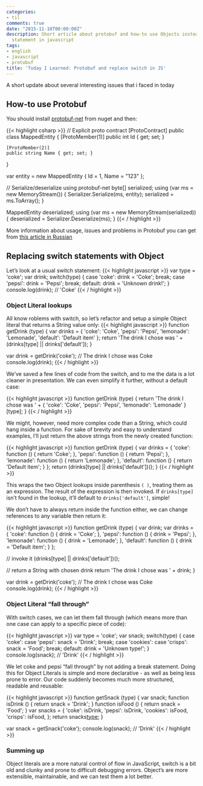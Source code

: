 ```yaml
---
categories:
- til
comments: true
date: "2015-11-10T00:00:00Z"
description: Short article about protobuf and how-to use Objects instead of the switch
  statement in javascript
tags:
- english
- javascript
- protobuf
title: 'Today I Learned: Protobuf and replace switch in JS'
---
```


A short update about several interesting issues that i faced in today

## How-to use Protobuf
You should install [protobuf-net](https://www.nuget.org/packages/protobuf-net) from nuget and then:

{{< highlight csharp >}}
// Explicit proto contract
[ProtoContract]
public class MappedEntity
{
    [ProtoMember(1)]
    public int Id { get; set; }

    [ProtoMember(2)]
    public string Name { get; set; }
}

var entity = new MappedEntity { Id = 1, Name = "123" };

// Serialize/deserialize using protobuf-net
byte[] serialized;
using (var ms = new MemoryStream())
{
    Serializer.Serialize(ms, entity);
    serialized = ms.ToArray();
}

MappedEntity deserialized;
using (var ms = new MemoryStream(serialized))
{
    deserialized = Serializer.Deserialize<MappedEntity>(ms);
}
{{< / highlight >}}

More information about usage, issues and problems in Protobuf you can get from [this article in Russian](http://devoyster.blogspot.com.by/2011/12/protobuf-net.html)

## Replacing switch statements with Object

Let’s look at a usual switch statement:
{{< highlight javascript >}}
var type = 'coke';
var drink;
switch(type) {
case 'coke':
  drink = 'Coke';
  break;
case 'pepsi':
  drink = 'Pepsi';
  break;
default:
  drink = 'Unknown drink!';
}
console.log(drink); // 'Coke'
{{< / highlight >}}

### Object Literal lookups

All know roblems with switch, so let’s refactor and setup a simple Object literal that returns a String value only:
{{< highlight javascript >}}
function getDrink (type) {
  var drinks = {
    'coke': 'Coke',
    'pepsi': 'Pepsi',
    'lemonade': 'Lemonade',
    'default': 'Default item'
  };
  return 'The drink I chose was ' + (drinks[type] || drinks['default']);
}

var drink = getDrink('coke');
// The drink I chose was Coke
console.log(drink);
{{< / highlight >}}

We’ve saved a few lines of code from the switch, and to me the data is a lot cleaner in presentation. We can even simplify it further, without a default case:

{{< highlight javascript >}}
function getDrink (type) {
  return 'The drink I chose was ' + {
    'coke': 'Coke',
    'pepsi': 'Pepsi',
    'lemonade': 'Lemonade'
  }[type];
}
{{< / highlight >}}

We might, however, need more complex code than a String, which could hang inside a function. For sake of brevity and easy to understand examples, I’ll just return the above strings from the newly created function:

{{< highlight javascript >}}
function getDrink (type) {
  var drinks = {
    'coke': function () {
      return 'Coke';
    },
    'pepsi': function () {
      return 'Pepsi';
    },
    'lemonade': function () {
      return 'Lemonade';
    },
    'default': function () {
      return 'Default item';
    }
  };
  return (drinks[type] || drinks['default'])();
}
{{< / highlight >}}

This wraps the two Object lookups inside parenthesis `( )`, treating them as an expression. The result of the expression is then invoked. If `drinks[type]` isn’t found in the lookup, it’ll default to `drinks['default']`, simple!

We don’t have to always return inside the function either, we can change references to any variable then return it:

{{< highlight javascript >}}
function getDrink (type) {
  var drink;
  var drinks = {
    'coke': function () {
      drink = 'Coke';
    },
    'pepsi': function () {
      drink = 'Pepsi';
    },
    'lemonade': function () {
      drink = 'Lemonade';
    },
    'default': function () {
      drink = 'Default item';
    }
  };
    
  // invoke it
  (drinks[type] || drinks['default'])();
    
  // return a String with chosen drink
  return 'The drink I chose was ' + drink;
}

var drink = getDrink('coke');
// The drink I chose was Coke
console.log(drink);
{{< / highlight >}}

### Object Literal “fall through”

With switch cases, we can let them fall through (which means more than one case can apply to a specific piece of code):

{{< highlight javascript >}}
var type = 'coke';
var snack;
switch(type) {
case 'coke':
case 'pepsi':
  snack = 'Drink';
  break;
case 'cookies':
case 'crisps':
  snack = 'Food';
  break;
default:
  drink = 'Unknown type!';
}
console.log(snack); // 'Drink'
{{< / highlight >}}

We let coke and pepsi “fall through” by not adding a break statement. Doing this for Object Literals is simple and more declarative - as well as being less prone to error. Our code suddenly becomes much more structured, readable and reusable:

{{< highlight javascript >}}
function getSnack (type) {
  var snack;
  function isDrink () {
    return snack = 'Drink';
  }
  function isFood () {
    return snack = 'Food';
  }
  var snacks = {
    'coke': isDrink,
    'pepsi': isDrink,
    'cookies': isFood,
    'crisps': isFood,
  };
  return snacks[type]();
}

var snack = getSnack('coke');
console.log(snack); // 'Drink'
{{< / highlight >}}

### Summing up

Object literals are a more natural control of flow in JavaScript, switch is a bit old and clunky and prone to difficult debugging errors. Object’s are more extensible, maintainable, and we can test them a lot better.
